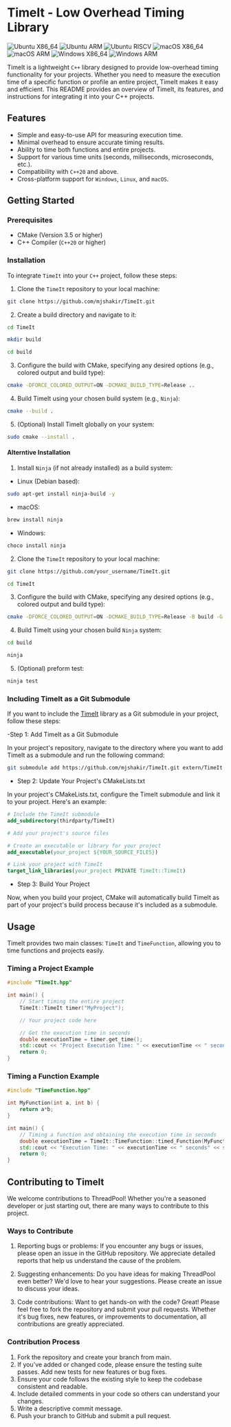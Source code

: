 # TimeIt - Low Overhead Timing Library

![Ubuntu X86_64](https://github.com/mjshakir/TimeIt/actions/workflows/ubuntu_X86_64.yml/badge.svg)
![Ubuntu ARM](https://github.com/mjshakir/TimeIt/actions/workflows/ubuntu_arm.yml/badge.svg)
![Ubuntu RISCV](https://github.com/mjshakir/TimeIt/actions/workflows/ubuntu_riscv.yml/badge.svg)
![macOS X86_64](https://github.com/mjshakir/TimeIt/actions/workflows/macos_x86_64.yml/badge.svg)
![macOS ARM](https://github.com/mjshakir/TimeIt/actions/workflows/macos_arm.yml/badge.svg)
![Windows X86_64](https://github.com/mjshakir/TimeIt/actions/workflows/windows_x86_64.yml/badge.svg)
![Windows ARM](https://github.com/mjshakir/TimeIt/actions/workflows/windows_arm.yml/badge.svg)

TimeIt is a lightweight `C++` library designed to provide low-overhead timing functionality for your projects. Whether you need to measure the execution time of a specific function or profile an entire project, TimeIt makes it easy and efficient. This README provides an overview of TimeIt, its features, and instructions for integrating it into your C++ projects.

## Features

- Simple and easy-to-use API for measuring execution time.
- Minimal overhead to ensure accurate timing results.
- Ability to time both functions and entire projects.
- Support for various time units (seconds, milliseconds, microseconds, etc.).
- Compatibility with `C++20` and above.
- Cross-platform support for `Windows`, `Linux`, and `macOS`.

## Getting Started

### Prerequisites

- CMake (Version 3.5 or higher)
- C++ Compiler (`C++20` or higher)

### Installation

To integrate `TimeIt` into your `C++` project, follow these steps:

1. Clone the `TimeIt` repository to your local machine:

```bash
git clone https://github.com/mjshakir/TimeIt.git
```
2. Create a build directory and navigate to it:
```bash
cd TimeIt
```
```bash
mkdir build
```
```bash
cd build
```
3. Configure the build with CMake, specifying any desired options (e.g., colored output and build type):
```bash
cmake -DFORCE_COLORED_OUTPUT=ON -DCMAKE_BUILD_TYPE=Release ..
```
4. Build TimeIt using your chosen build system (e.g., `Ninja`):
```bash
cmake --build .
```

5. (Optional) Install TimeIt globally on your system:
```bash
sudo cmake --install .
```

#### Alterntive Installation
1. Install `Ninja` (if not already installed) as a build system:
- Linux (Debian based):
```bash
sudo apt-get install ninja-build -y
```
- macOS:
```bash
brew install ninja
```
- Windows:
```powershell
choco install ninja
```
2. Clone the `TimeIt` repository to your local machine:
```bash
git clone https://github.com/your_username/TimeIt.git
```
```bash
cd TimeIt
```
3. Configure the build with CMake, specifying any desired options (e.g., colored output and build type):
```bash
cmake -DFORCE_COLORED_OUTPUT=ON -DCMAKE_BUILD_TYPE=Release -B build -G Ninja
```
4. Build TimeIt using your chosen build `Ninja` system:
```bash
cd build
```
```bash
ninja
```
5. (Optional) preform test:
```bash
ninja test
```
### Including TimeIt as a Git Submodule

If you want to include the [TimeIt](https://github.com/mjshakir/TimeIt) library as a Git submodule in your project, follow these steps:

-Step 1: Add TimeIt as a Git Submodule 

In your project's repository, navigate to the directory where you want to add TimeIt as a submodule and run the following command:

```bash
git submodule add https://github.com/mjshakir/TimeIt.git extern/TimeIt
```

- Step 2: Update Your Project's CMakeLists.txt

In your project's CMakeLists.txt, configure the TimeIt submodule and link it to your project. Here's an example:
```cmake
# Include the TimeIt submodule
add_subdirectory(thirdparty/TimeIt)

# Add your project's source files

# Create an executable or library for your project
add_executable(your_project ${YOUR_SOURCE_FILES})

# Link your project with TimeIt
target_link_libraries(your_project PRIVATE TimeIt::TimeIt)

```
- Step 3: Build Your Project

Now, when you build your project, CMake will automatically build TimeIt as part of your project's build process because it's included as a submodule.

## Usage
TimeIt provides two main classes: `TimeIt` and `TimeFunction`, allowing you to time functions and projects easily.

### Timing a Project Example
```cpp
#include "TimeIt.hpp"

int main() {
    // Start timing the entire project
    TimeIt::TimeIt timer("MyProject");

    // Your project code here

    // Get the execution time in seconds
    double executionTime = timer.get_time();
    std::cout << "Project Execution Time: " << executionTime << " seconds" << std::endl;
    return 0;
}
```
### Timing a Function Example
```cpp
#include "TimeFunction.hpp"

int MyFunction(int a, int b) {
    return a*b;
}

int main() {
    // Timing a function and obtaining the execution time in seconds
    double executionTime = TimeIt::TimeFunction::timed_Function(MyFunction, 10, 20);
    std::cout << "Execution Time: " << executionTime << " seconds" << std::endl;
    return 0;
}

```

## Contributing to TimeIt
We welcome contributions to ThreadPool! Whether you're a seasoned developer or just starting out, there are many ways to contribute to this project.

### Ways to Contribute
1. Reporting bugs or problems: If you encounter any bugs or issues, please open an issue in the GitHub repository. We appreciate detailed reports that help us understand the cause of the problem.

2. Suggesting enhancements: Do you have ideas for making ThreadPool even better? We'd love to hear your suggestions. Please create an issue to discuss your ideas.

3. Code contributions: Want to get hands-on with the code? Great! Please feel free to fork the repository and submit your pull requests. Whether it's bug fixes, new features, or improvements to documentation, all contributions are greatly appreciated.

### Contribution Process
1. Fork the repository and create your branch from main.
2. If you've added or changed code, please ensure the testing suite passes. Add new tests for new features or bug fixes.
3. Ensure your code follows the existing style to keep the codebase consistent and readable.
4. Include detailed comments in your code so others can understand your changes.
5. Write a descriptive commit message.
6. Push your branch to GitHub and submit a pull request.